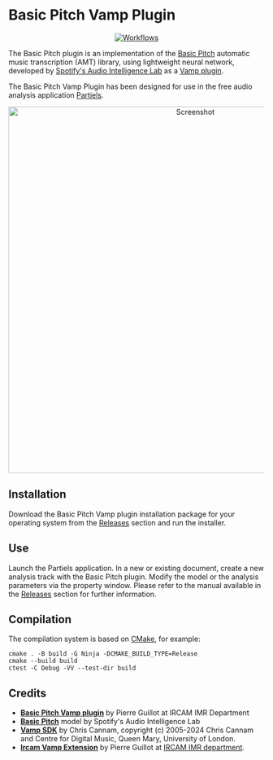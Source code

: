 # Basic Pitch Vamp Plugin

<p align="center">
    <a href="https://github.com/Ircam-Partiels/basic-pitch-vamp-plugin/actions/workflows/ci.yml"><img src="https://github.com/Ircam-Partiels/basic-pitch-vamp-plugin/actions/workflows/ci.yml/badge.svg" alt="Workflows"></a>
  </p>

The Basic Pitch plugin is an implementation of the [Basic Pitch](https://github.com/spotify/basic-pitch) automatic music transcription (AMT) library, using lightweight neural network, developed by [Spotify's Audio Intelligence Lab](https://research.atspotify.com/audio-intelligence/) as a [Vamp plugin](https://www.vamp-plugins.org/).

The Basic Pitch Vamp Plugin has been designed for use in the free audio analysis application [Partiels](https://forum.ircam.fr/projects/detail/partiels/).

<p align="center">
<img src="./resource/Screenshot.png" alt="Screenshot" width=720>
</p>

## Installation

Download the Basic Pitch Vamp plugin installation package for your operating system from the [Releases](https://github.com/Ircam-Partiels/basic-pitch-vamp-plugin/releases) section and run the installer. 

## Use 

Launch the Partiels application. In a new or existing document, create a new analysis track with the Basic Pitch plugin. Modify the model or the analysis parameters via the property window. Please refer to the manual available in the [Releases](https://github.com/Ircam-Partiels/basic-pitch-vamp-plugin/releases) section for further information.

## Compilation

The compilation system is based on [CMake](https://cmake.org/), for example:
```
cmake . -B build -G Ninja -DCMAKE_BUILD_TYPE=Release
cmake --build build
ctest -C Debug -VV --test-dir build
```

## Credits

- **[Basic Pitch Vamp plugin](https://www.ircam.fr/)** by Pierre Guillot at IRCAM IMR Department
- **[Basic Pitch](https://github.com/spotify/basic-pitch)** model by Spotify's Audio Intelligence Lab
- **[Vamp SDK](https://github.com/vamp-plugins/vamp-plugin-sdk)** by Chris Cannam, copyright (c) 2005-2024 Chris Cannam and Centre for Digital Music, Queen Mary, University of London.
- **[Ircam Vamp Extension](https://github.com/Ircam-Partiels/ircam-vamp-extension)** by Pierre Guillot at [IRCAM IMR department](https://www.ircam.fr/).  
